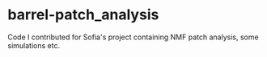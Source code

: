 # barrel-patch_analysis
Code I contributed for Sofia's project containing NMF patch analysis, some simulations etc.
